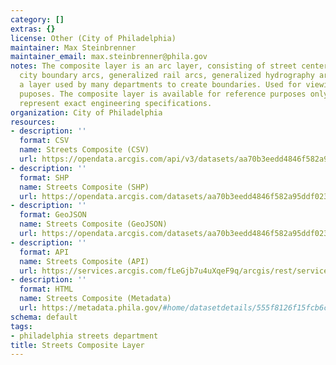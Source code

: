 ```yaml
---
category: []
extras: {}
license: Other (City of Philadelphia)
maintainer: Max Steinbrenner
maintainer_email: max.steinbrenner@phila.gov
notes: The composite layer is an arc layer, consisting of street centerline arcs,
  city boundary arcs, generalized rail arcs, generalized hydrography arcs. This is
  a layer used by many departments to create boundaries. Used for viewing and analysis
  puposes. The composite layer is available for reference purposes only and does not
  represent exact engineering specifications.
organization: City of Philadelphia
resources:
- description: ''
  format: CSV
  name: Streets Composite (CSV)
  url: https://opendata.arcgis.com/api/v3/datasets/aa70b3eedd4846f582a95ddf0239dd49_0/downloads/data?format=csv&spatialRefId=4326
- description: ''
  format: SHP
  name: Streets Composite (SHP)
  url: https://opendata.arcgis.com/datasets/aa70b3eedd4846f582a95ddf0239dd49_0.zip
- description: ''
  format: GeoJSON
  name: Streets Composite (GeoJSON)
  url: https://opendata.arcgis.com/datasets/aa70b3eedd4846f582a95ddf0239dd49_0.geojson
- description: ''
  format: API
  name: Streets Composite (API)
  url: https://services.arcgis.com/fLeGjb7u4uXqeF9q/arcgis/rest/services/composite/FeatureServer/0/query?outFields=*&where=1%3D1
- description: ''
  format: HTML
  name: Streets Composite (Metadata)
  url: https://metadata.phila.gov/#home/datasetdetails/555f8126f15fcb6c6ed440f9/representationdetails/56b8d547048f6c43577c6d13/
schema: default
tags:
- philadelphia streets department
title: Streets Composite Layer
---
```

